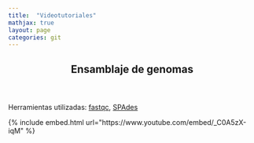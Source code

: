 ```yaml
---
title:  "Videotutoriales"
mathjax: true
layout: page
categories: git
---
```

<html>
<article>
  <header><h2> Ensamblaje de genomas </h2></header>
  <p align="justify">Herramientas utilizadas: <a href="https://www.bioinformatics.babraham.ac.uk/projects/fastqc/">fastqc</a>, <a href="https://github.com/ablab/spades">SPAdes</a></p>
</article>
</html>
{% include embed.html url="https://www.youtube.com/embed/_C0A5zX-iqM" %}
